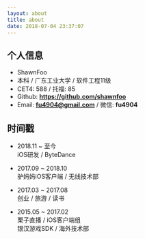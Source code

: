 ```yaml
---
layout: about
title: about
date: 2018-07-04 23:37:07
---
```

## 个人信息

* ShawnFoo
* 本科 / 广东工业大学 / 软件工程11级
* CET4: 588 / 托福: 85
* Github: **<https://github.com/shawnfoo>**
* Email: **<fu4904@gmail.com>** / 微信: **fu4904**

## 时间戳

* 2018.11 ~ 至今 </br>iOS研发 / ByteDance

* 2017.09 ~ 2018.10 </br>驴妈妈iOS客户端 / 无线技术部 

* 2017.03 ~ 2017.08 </br>创业 / 旅游 / 读书

* 2015.05 ~ 2017.02 </br>栗子直播 / iOS客户端组</br>银汉游戏SDK / 海外技术部
